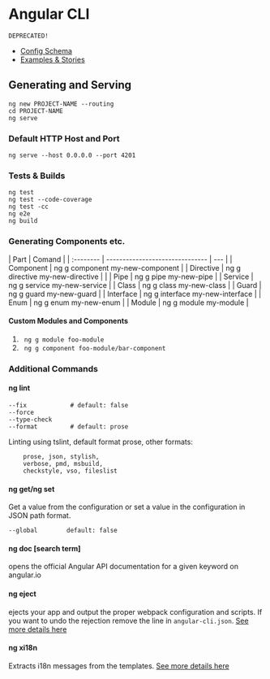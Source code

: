 # Angular CLI

    DEPRECATED!

- [Config Schema](https://github.com/angular/angular-cli/wiki/angular-cli)
- [Examples & Stories](https://github.com/angular/angular-cli/wiki/stories)

## Generating and Serving

```
ng new PROJECT-NAME --routing
cd PROJECT-NAME
ng serve
```

### Default HTTP Host and Port

```
ng serve --host 0.0.0.0 --port 4201
```

### Tests & Builds

```
ng test
ng test --code-coverage
ng test -cc
ng e2e
ng build
```

### Generating Components etc.

| Part      | Comand                          |
| :-------- | ------------------------------- | --- |
| Component | ng g component my-new-component |
| Directive | ng g directive my-new-directive |     |
| Pipe      | ng g pipe my-new-pipe           |
| Service   | ng g service my-new-service     |
| Class     | ng g class my-new-class         |
| Guard     | ng g guard my-new-guard         |
| Interface | ng g interface my-new-interface |
| Enum      | ng g enum my-new-enum           |
| Module    | ng g module my-module           |

#### Custom Modules and Components

1. ` ng g module foo-module`
2. ` ng g component foo-module/bar-component`

### Additional Commands

#### ng lint

```
--fix            # default: false
--force
--type-check
--format         # default: prose
```

Linting using tslint, default format prose, other formats:

```
    prose, json, stylish,
    verbose, pmd, msbuild,
    checkstyle, vso, fileslist
```

#### ng get/ng set

Get a value from the configuration or set a value in the configuration in JSON path format.

```
--global        default: false
```

#### ng doc [search term]

opens the official Angular API documentation for a given keyword on angular.io

#### ng eject

ejects your app and output the proper webpack configuration and scripts. If you want to undo the rejection remove the line in `angular-cli.json`. [See more details here](https://github.com/angular/angular-cli/wiki/eject)

#### ng xi18n

Extracts i18n messages from the templates. [See more details here](https://github.com/angular/angular-cli/wiki/xi18n)
